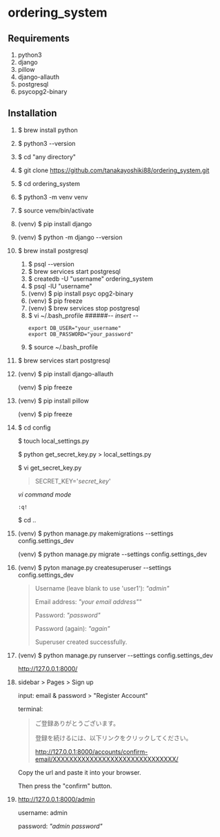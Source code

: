 # ordering_system

## Requirements

1. python3
2. django
3. pillow
4. django-allauth
5. postgresql
6. psycopg2-binary


## Installation

1. $ brew install python

2. $ python3 --version

3. $ cd "any directory"
4. $ git clone https://github.com/tanakayoshiki88/ordering_system.git

5. $ cd ordering_system 

6. $ python3 -m venv venv

7. $ source venv/bin/activate

8. (venv) $ pip install django

9. (venv) $ python -m django --version

10. $ brew install postgresql
    1.  $ psql --version
    2.  $ brew services start postgresql
    3.  $ createdb -U "username" ordering_system
    4.  $ psql -lU "username"
    5.  (venv) $ pip install psyc opg2-binary
    6.  (venv) $ pip freeze
    7.  (venv) $ brew services stop postgresql
    8.  $ vi ~/.bash_profile
        ######*-- insert --*
        ```
        export DB_USER="your_username"
        export DB_PASSWORD="your_password"
        ```
    9.  $ source ~/.bash_profile
   
11. $ brew services start postgresql
   
12. (venv) $ pip install django-allauth

    (venv) $ pip freeze

13. (venv) $ pip install pillow

    (venv) $ pip freeze

14. $ cd config

    $ touch local_settings.py

    $ python get_secret_key.py > local_settings.py
    
    $ vi get_secret_key.py
    
    >   SECRET_KEY='*secret_key*'
    
    *vi command mode*
    ```
    :q!
    ```
    
    $ cd ..
    
15. (venv) $ python manage.py makemigrations --settings config.settings_dev

    (venv) $ python manage.py migrate --settings config.settings_dev
    
16. (venv) $ pyton manage.py createsuperuser --settings config.settings_dev

    >    Username (leave blank to use 'user1'): *"admin"*
    >
    >    Email address: *"your email address""*
    >
    >    Password: *"password"*
    >
    >    Password (again): *"again"* 
    >
    >    Superuser created successfully.
    
17. (venv) $ python manage.py runserver --settings config.settings_dev

    http://127.0.0.1:8000/

18. sidebar > Pages > Sign up

    input: email & password > "Register Account"
      
    terminal:
    > ご登録ありがとうございます。
    >
    > 登録を続けるには、以下リンクをクリックしてください。
    >
    > http://127.0.0.1:8000/accounts/confirm-email/XXXXXXXXXXXXXXXXXXXXXXXXXXXXXX/
    >
    
    Copy the url and paste it into your browser.
    
    Then press the "confirm" button.
    
19. http://127.0.0.1:8000/admin

    username: admin
    
    password: *"admin password"*
